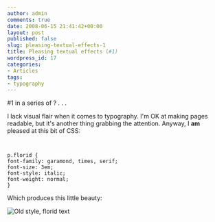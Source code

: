 ```yaml
---
author: admin
comments: true
date: 2008-06-15 21:41:42+00:00
layout: post
published: false
slug: pleasing-textual-effects-1
title: Pleasing textual effects (#1)
wordpress_id: 17
categories:
- Articles
tags:
- typography
---
```


#1 in a series of ? . . .

I lack visual flair when it comes to typography.  I'm OK at making pages readable, but it's another thing grabbing the attention.  Anyway, I **am** pleased at this bit of CSS:

` `

    
    p.florid {
    font-family: garamond, times, serif;
    font-size: 3em;
    font-style: italic;
    font-weight: normal;
    }


Which produces this little beauty:

![Old style, florid text](http://farm4.static.flickr.com/3059/2581228521_75789f62e8.jpg?v=0)
